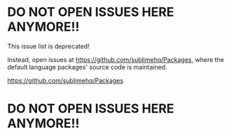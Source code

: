 # **DO NOT OPEN ISSUES HERE ANYMORE!!**

This issue list is deprecated!

Instead, open issues at <https://github.com/sublimehq/Packages>, where the
default language packages' source code is maintained.

https://github.com/sublimehq/Packages

# **DO NOT OPEN ISSUES HERE ANYMORE!!**
